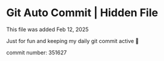 # Git Auto Commit | Hidden File

This file was added Feb 12, 2025

Just for fun and keeping my daily git commit active 🤪

commit number: 351627
